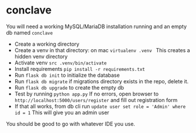 # conclave

You will need a working MySQL/MariaDB installation running and an empty db named `conclave`

* Create a working directory
* Create a venv in that directory:
    on mac `virtualenv .venv ` This creates a hidden venv directory
* Activate venv `src .venv/bin/activate`
* Install requirements `pip install -r requirements.txt`
* Run `flask db init` to initialize the database 
* Run `flask db migrate` if migrations directory exists in the repo, delete it.
* Run `flask db upgrade` to create the empty db
* Test by running `python app.py` If no errors, open browser to
`http://localhost:5000/users/register` and fill out registration form
* If that all works, from db cli run `update user set role = 'Admin' where id = 1` This will give you an admin user


You should be good to go with whatever IDE you use.
